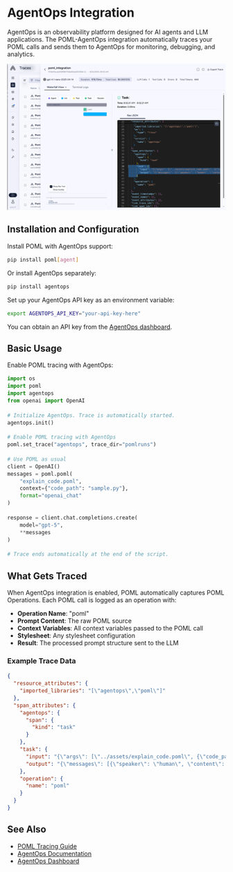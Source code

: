 # AgentOps Integration

AgentOps is an observability platform designed for AI agents and LLM applications. The POML-AgentOps integration automatically traces your POML calls and sends them to AgentOps for monitoring, debugging, and analytics.

![AgentOps trace view showing POML operations](../../media/integration-agentops.png)

## Installation and Configuration

Install POML with AgentOps support:

```bash
pip install poml[agent]
```

Or install AgentOps separately:

```bash
pip install agentops
```

Set up your AgentOps API key as an environment variable:

```bash
export AGENTOPS_API_KEY="your-api-key-here"
```

You can obtain an API key from the [AgentOps dashboard](https://app.agentops.ai).

## Basic Usage

Enable POML tracing with AgentOps:

```python
import os
import poml
import agentops
from openai import OpenAI

# Initialize AgentOps. Trace is automatically started.
agentops.init()

# Enable POML tracing with AgentOps
poml.set_trace("agentops", trace_dir="pomlruns")

# Use POML as usual
client = OpenAI()
messages = poml.poml(
    "explain_code.poml",
    context={"code_path": "sample.py"},
    format="openai_chat"
)

response = client.chat.completions.create(
    model="gpt-5",
    **messages
)

# Trace ends automatically at the end of the script.
```

## What Gets Traced

When AgentOps integration is enabled, POML automatically captures POML Operations. Each POML call is logged as an operation with:

- **Operation Name**: "poml"
- **Prompt Content**: The raw POML source
- **Context Variables**: All context variables passed to the POML call
- **Stylesheet**: Any stylesheet configuration
- **Result**: The processed prompt structure sent to the LLM

### Example Trace Data

````json
{
  "resource_attributes": {
    "imported_libraries": "[\"agentops\",\"poml\"]"
  },
  "span_attributes": {
    "agentops": {
      "span": {
        "kind": "task"
      }
    },
    "task": {
      "input": "{\"args\": [\"../assets/explain_code.poml\", {\"code_path\": \"sample.py\"}, null], \"kwargs\": {}}",
      "output": "{\"messages\": [{\"speaker\": \"human\", \"content\": \"# Task\\n\\nYou are a senior Python developer. Please explain the code.\\n\\n```\\ndef greet(name):\\n    print(f\\\"Hello, {name}!\\\")\\n\\ndef add(a, b):\\n    return a + b\\n\\ndef factorial(n):\\n    if n == 0:\\n        return 1\\n    else:\\n        return n * factorial(n - 1)\\n\\ndef is_even(num):\\n    return num % 2 == 0\\n\\ndef main():\\n    greet(\\\"Alice\\\")\\n    x = 5\\n    y = 7\\n    print(f\\\"{x} + {y} = {add(x, y)}\\\")\\n    print(f\\\"Factorial of {x} is {factorial(x)}\\\")\\n    if is_even(x):\\n        print(f\\\"{x} is even\\\")\\n    else:\\n        print(f\\\"{x} is odd\\\")\\n\\nif __name__ == \\\"__main__\\\":\\n    main()\\n```\"}], \"runtime\": {\"temperature\": 0.7, \"maxTokens\": 256}}"
    },
    "operation": {
      "name": "poml"
    }
  }
}
````

## See Also

- [POML Tracing Guide](../trace.md)
- [AgentOps Documentation](https://docs.agentops.ai)
- [AgentOps Dashboard](https://app.agentops.ai)
